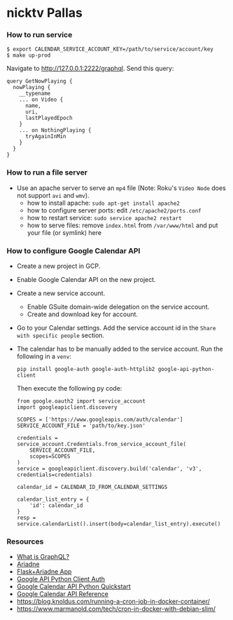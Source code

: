 # nicktv Pallas

### How to run service
```
$ export CALENDAR_SERVICE_ACCOUNT_KEY=/path/to/service/account/key
$ make up-prod
```
Navigate to http://127.0.0.1:2222/graphql. Send this query:
```
query GetNowPlaying {
  nowPlaying {
    __typename
    ... on Video {
      name,
      uri,
      lastPlayedEpoch
    }
    ... on NothingPlaying {
      tryAgainInMin
    }
  }
}
```

### How to run a file server
- Use an apache server to serve an `mp4` file (Note: Roku's `Video Node` does not support `avi` and `wmv`).
    - how to install apache: `sudo apt-get install apache2`
    - how to configure server ports: edit `/etc/apache2/ports.conf`
    - how to restart service: `sudo service apache2 restart`
    - how to serve files: remove `index.html` from `/var/www/html` and put your file (or symlink) here

### How to configure Google Calendar API
- Create a new project in GCP.
- Enable Google Calendar API on the new project.
- Create a new service account.
    - Enable GSuite domain-wide delegation on the service account.
    - Create and download key for account.
- Go to your Calendar settings. Add the service account id in the `Share with specific people` section.
- The calendar has to be manually added to the service account. Run the following in a `venv`:
    ```
    pip install google-auth google-auth-httplib2 google-api-python-client
    ```

    Then execute the following py code:
    ```
    from google.oauth2 import service_account
    import googleapiclient.discovery

    SCOPES = ['https://www.googleapis.com/auth/calendar']
    SERVICE_ACCOUNT_FILE = 'path/to/key.json'

    credentials = service_account.Credentials.from_service_account_file(
        SERVICE_ACCOUNT_FILE,
        scopes=SCOPES
    )
    service = googleapiclient.discovery.build('calendar', 'v3', credentials=credentials)

    calendar_id = CALENDAR_ID_FROM_CALENDAR_SETTINGS

    calendar_list_entry = {
        'id': calendar_id
    }
    resp = service.calendarList().insert(body=calendar_list_entry).execute()
    ```

### Resources
- [What is GraphQL?](https://graphql.org/learn/)
- [Ariadne](https://ariadnegraphql.org/docs/intro)
- [Flask+Ariadne App](https://www.twilio.com/blog/graphql-api-python-flask-ariadne)
- [Google API Python Client Auth](https://github.com/googleapis/google-api-python-client/blob/master/docs/oauth-server.md)
- [Google Calendar API Python Quickstart](https://developers.google.com/calendar/quickstart/python)
- [Google Calendar API Reference](https://developers.google.com/calendar/v3/reference/events)
- https://blog.knoldus.com/running-a-cron-job-in-docker-container/
- https://www.marmanold.com/tech/cron-in-docker-with-debian-slim/
